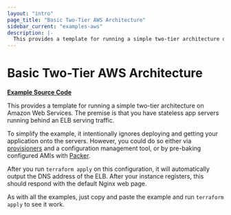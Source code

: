 ```yaml
---
layout: "intro"
page_title: "Basic Two-Tier AWS Architecture"
sidebar_current: "examples-aws"
description: |-
  This provides a template for running a simple two-tier architecture on Amazon Web services. The premise is that you have stateless app servers running behind an ELB serving traffic.
---
```


# Basic Two-Tier AWS Architecture

[**Example Source Code**](https://github.com/hashicorp/terraform/tree/master/examples/aws-two-tier)

This provides a template for running a simple two-tier architecture on Amazon
Web Services. The premise is that you have stateless app servers running behind
an ELB serving traffic.

To simplify the example, it intentionally ignores deploying and
getting your application onto the servers. However, you could do so either via
[provisioners](/docs/provisioners/index.html) and a configuration
management tool, or by pre-baking configured AMIs with
[Packer](https://www.packer.io).

After you run `terraform apply` on this configuration, it will
automatically output the DNS address of the ELB. After your instance
registers, this should respond with the default Nginx web page.

As with all the examples, just copy and paste the example and run
`terraform apply` to see it work.

